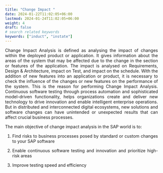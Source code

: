 ```yaml
---
title: "Change Impact "
date: 2024-01-22T11:02:05+06:00
lastmod: 2024-01-24T11:02:05+06:00
weight: 4
draft: false
# search related keywords
keywords: ["induct", "instate"]
---
```

<div style='text-align: justify;'>

Change Impact Analysis is defined as analysing the impact of changes within the deployed product or application. It gives information about the areas of the system that may be affected due to the change in the section or features of the application. The impact is analysed on Requirements, Design & Architecture, impact on Test, and impact on the schedule. With the addition of new features into an application or product, it is necessary to check the influence of the changes or new features on the performance of the system. This is the reason for performing Change Impact Analysis. Continuous software testing through process automation and sophisticated model-driven functionality, helps organizations create and deliver new technology to drive innovation and enable intelligent enterprise operations. But in distributed and interconnected digital ecosystems, new solutions and software changes can have unintended or unexpected results that can affect crucial business processes. 

The main objective of change impact analysis in the SAP world is to: 

1. Find risks to business processes posed by standard or custom changes to your SAP software 

2. Enable continuous software testing and innovation and prioritize high-risk areas 

3. Improve testing speed and efficiency

</div>